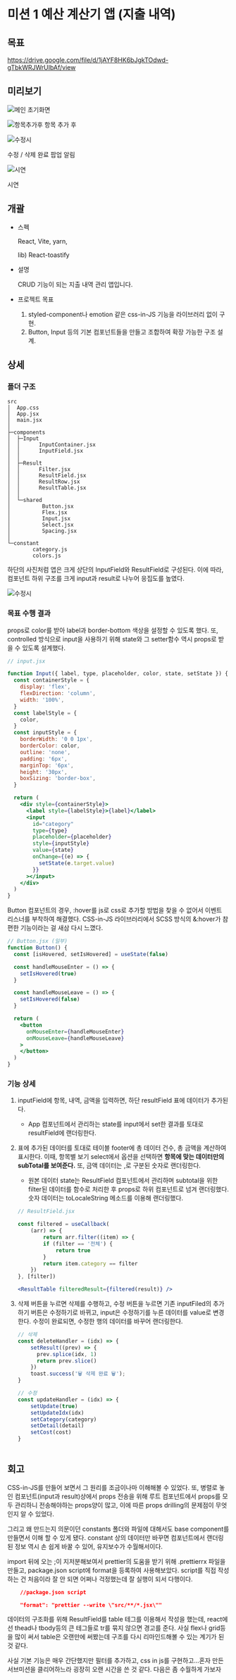 # 미션 1 예산 계산기 앱 (지출 내역)

## 목표

https://drive.google.com/file/d/1jAYF8HK6bJgkTOdwd-gTbkWRJWrUIbAf/view

## 미리보기

![메인](./mdImage/메인.png)
초기화면

![항목추가후](./mdImage/추가.png)
항목 추가 후

![수정시](./mdImage/수정%20팝업.png)

수정 / 삭제 완료 팝업 알림

![시연](./mdImage/시연.gif)

시연

## 개괄
- 스펙

    React, Vite, yarn,
    
    lib) React-toastify

- 설명

    CRUD 기능이 되는 지출 내역 관리 앱입니다.

- 프로젝트 목표

    1. styled-component나 emotion 같은 css-in-JS 기능을 라이브러리 없이 구현.
    2. Button, Input 등의 기본 컴포넌트들을 만들고 조합하여 확장 가능한 구조 설계.

## 상세
### 폴더 구조
```
src
│  App.css
│  App.jsx
│  main.jsx
│
├─components
│  ├─Input
│  │      InputContainer.jsx
│  │      InputField.jsx
│  │
│  ├─Result
│  │      Filter.jsx
│  │      ResultField.jsx
│  │      ResultRow.jsx
│  │      ResultTable.jsx
│  │
│  └─shared
│          Button.jsx
│          Flex.jsx
│          Input.jsx
│          Select.jsx
│          Spacing.jsx
│
└─constant
        category.js
        colors.js
```


하단의 사진처럼 앱은 크게 상단의 InputField와 ResultField로 구성된다. 이에 따라, 컴포넌트 하위 구조를 크게 input과 result로 나누어 응집도를 높였다. 

![수정시](./mdImage/컴포넌트%20구조.png)
### 목표 수행 결과

props로 color를 받아 label과 border-bottom 색상을 설정할 수 있도록 했다. 또, controlled 방식으로 input을 사용하기 위해 state와 그 setter함수 역시 props로 받을 수 있도록 설계했다.
```jsx
// input.jsx

function Input({ label, type, placeholder, color, state, setState }) {
  const containerStyle = {
    display: 'flex',
    flexDirection: 'column',
    width: '100%',
  }
  const labelStyle = {
    color,
  }
  const inputStyle = {
    borderWidth: '0 0 1px',
    borderColor: color,
    outline: 'none',
    padding: '6px',
    marginTop: '6px',
    height: '30px',
    boxSizing: 'border-box',
  }

  return (
    <div style={containerStyle}>
      <label style={labelStyle}>{label}</label>
      <input
        id="category"
        type={type}
        placeholder={placeholder}
        style={inputStyle}
        value={state}
        onChange={(e) => {
          setState(e.target.value)
        }}
      ></input>
    </div>
  )
}
```

Button 컴포넌트의 경우, :hover를 js로 css로 추가할 방법을 찾을 수 없어서 이벤트 리스너를 부착하여 해결했다.  CSS-in-JS 라이브러리에서 SCSS 방식의 &:hover가 참 편한 기능이라는 걸 새삼 다시 느꼈다.
```jsx
// Button.jsx (일부)
function Button() {
  const [isHovered, setIsHovered] = useState(false)

  const handleMouseEnter = () => {
    setIsHovered(true)
  }

  const handleMouseLeave = () => {
    setIsHovered(false)
  }

  return (
    <button
      onMouseEnter={handleMouseEnter}
      onMouseLeave={handleMouseLeave}
    >
    </button>
  )
}
```

### 기능 상세

1. inputField에 항목, 내역, 금액을 입력하면, 하단 resultField 표에 데이터가 추가된다.
    - App 컴포넌트에서 관리하는 state를 input에서 set한 결과를 토대로 resultField에 랜더링한다.

2. 표에 추가된 데이터를 토대로 테이블 footer에 총 데이터 건수, 총 금액을 계산하여 표시한다. 이때, 항목별 보기 select에서 옵션을 선택하면 **항목에 맞는 데이터만의 subTotal를 보여준다.** 또, 금액 데이터는 ,로 구분된 숫자로 랜더링한다.
    - 원본 데이터 state는 ResultField 컴포넌트에서 관리하며 subtotal을 위한 filter된 데이터를 함수로 처리한 후 props로 하위 컴포넌트로 넘겨 랜더링했다. 숫자 데이터는 toLocaleString 메소드를 이용해 랜더링했다. 

    ```jsx
    // ResultField.jsx

    const filtered = useCallback(
        (arr) => {
            return arr.filter((item) => {
            if (filter == '전체') {
                return true
            }
            return item.category == filter
        })
    }, [filter])

    <ResultTable filteredResult={filtered(result)} />
    ```

3. 삭제 버튼을 누르면 삭제를 수행하고, 수정 버튼을 누르면 기존 inputFiled의 추가하기 버튼은 수정하기로 바뀌고, input은 수정하기를 누른 데이터를 value로 변경한다. 수정이 완료되면, 수정한 행의 데이터를 바꾸어 랜더링한다.
    
    ```js
    // 삭제
    const deleteHandler = (idx) => {
        setResult((prev) => {
          prev.splice(idx, 1)
          return prev.slice()
        })
        toast.success('🗑️ 삭제 완료 🗑️');
    }

    // 수정
    const updateHandler = (idx) => {
        setUpdate(true)
        setUpdateIdx(idx)
        setCategory(category)
        setDetail(detail)
        setCost(cost)
    }
  
  ## 회고
  CSS-in-JS를 만들어 보면서 그 원리를 조금이나마 이해해볼 수 있었다. 또, 병렬로 놓인 컴포넌트(input과 result)상에서 props 전송을 위해 루트 컴포넌트에서 props를 모두 관리하니 전송해야하는 props양이 많고, 이에 따른 props drilling의 문제점이 무엇인지 알 수 있었다. 
  
  그리고 왜 만드는지 의문이던 constants 폴더와 파일에 대해서도 base component를 만들면서 이해 할 수 있게 됐다. constant 상의 데이터만 바꾸면 컴포넌트에서 랜더링된 정보 역시 손 쉽게 바꿀 수 있어, 유지보수가 수월해서이다.

  import 뒤에 오는 ;이 지저분해보여서 prettier의 도움을 받기 위해 .prettierrx 파일을 만들고, package.json script에 format을 등록하여 사용해보았다. script를 직접 작성하는 건 처음이라 잘 안 되면 어쩌나 걱정했는데 잘 실행이 되서 다행이다.

```json
    //package.json script

    "format": "prettier --write \"src/**/*.jsx\""
```
데이터의 구조화를 위해 ResultField를 table 테그를 이용해서 작성을 했는데, react에선 thead나 tbody등의 큰 테그들로 tr를 묶지 않으면 경고를 준다. 사실 flex나 grid등을 많이 써서 table은 오랜만에 써봤는데 구조를 다시 리마인드해볼 수 있는 계기가 된 것 같다.

사실 기본 기능은 매우 간단했지만 필터를 추가하고, css in js를 구현하고...혼자 만든 서브미션을 클리어하느라 굉장히 오랜 시간을 쓴 것 같다. 다음은 좀 수월하게 가보자